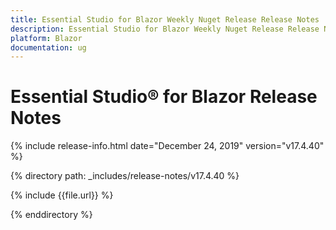 ```yaml
---
title: Essential Studio for Blazor Weekly Nuget Release Release Notes  
description: Essential Studio for Blazor Weekly Nuget Release Release Notes  
platform: Blazor
documentation: ug
---
```


# Essential Studio&reg; for Blazor  Release Notes  

{% include release-info.html date="December 24, 2019"  version="v17.4.40" %} 

{% directory path: _includes/release-notes/v17.4.40 %}

{% include {{file.url}} %}

{% enddirectory %}

